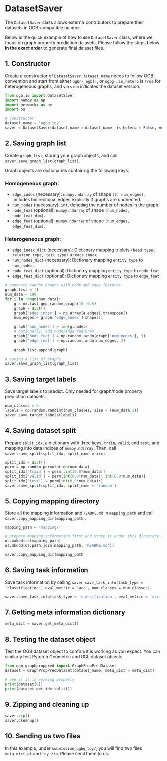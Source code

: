 # DatasetSaver

The `DatasetSaver` class allows external contributors to prepare their datasets in OGB-compatible manner.

Below is the quick example of how to use `DatasetSaver` class, where we focus on graph property prediction datasets.
Please follow the steps below **in the exact order** to generate final dataset files.

## 1. Constructor
Create a constructor of `DatasetSaver`. `dataset_name` needs to follow OGB convention and start from either `ogbn-`, `ogbl-`, or `ogbg-`. `is_hetero` is `True` for heterogeneous graphs, and `version` indicates the dataset version.
```python
from ogb.io import DatasetSaver
import numpy as np
import networkx as nx
import os

# constructor
dataset_name = 'ogbg-toy'
saver = DatasetSaver(dataset_name = dataset_name, is_hetero = False, version = 1)
```

## 2. Saving graph list

Create `graph_list`, storing your graph objects, and call `saver.save_graph_list(graph_list)`. 

Graph objects are dictionaries containing the following keys.
### Homogeneous graph:
- `edge_index` (necessary): `numpy.ndarray` of shape `(2, num_edges)`. Includes bidirectional edges explicitly if graphs are undirected.
- `num_nodes` (necessary): `int`, denoting the number of nodes in the graph.
- `node_feat` (optional): `numpy.ndarray` of shape `(num_nodes, node_feat_dim)`.
- `edge_feat` (optional): `numpy.ndarray` of shape `(num_edges, edge_feat_dim)`. 

### Heterogeneous graph:
- `edge_index_dict` (necessary): Dictionary mapping triplets `(head type, relation type, tail type)` to `edge_index`
- `num_nodes_dict` (necessary): Dictionary mapping `entity type` to `num_nodes`.
- `node_feat_dict` (optional): Dictionary mapping `entity type` to `node_feat`.
- `edge_feat_dict` (optional): Dictionary mapping `entity type` to `edge_feat`.

```python
# generate random graphs with node and edge features
graph_list = []
num_data = 100
for i in range(num_data):
    g = nx.fast_gnp_random_graph(10, 0.5)
    graph = dict()
    graph['edge_index'] = np.array(g.edges).transpose() 
    num_edges = graph['edge_index'].shape[1]

    graph['num_nodes'] = len(g.nodes)
    # optionally, add node/edge features
    graph['node_feat'] = np.random.randn(graph['num_nodes'], 3)
    graph['edge_feat'] = np.random.randn(num_edges, 3) 
    
    graph_list.append(graph)

# saving a list of graphs
saver.save_graph_list(graph_list)
```

## 3. Saving target labels
Save target labels to predict. Only needed for graph/node property prediction datasets.
```python
num_classes = 3
labels = np.random.randint(num_classes, size = (num_data,1))
saver.save_target_labels(labels)
```

## 4. Saving dataset split
Prepare `split_idx`, a dictionary with three keys, `train`, `valid`, and `test`, and mapping into data indices of `numpy.ndarray`. Then, call `saver.save_split(split_idx, split_name = xxx)`.
```python
split_idx = dict()
perm = np.random.permutation(num_data)
split_idx['train'] = perm[:int(0.8*num_data)]
split_idx['valid'] = perm[int(0.8*num_data): int(0.9*num_data)]
split_idx['test'] = perm[int(0.9*num_data):]
saver.save_split(split_idx, split_name = 'random')
```

## 5. Copying mapping directory
Store all the mapping information and `README.md` in `mapping_path` and call `saver.copy_mapping_dir(mapping_path)`.

```python
mapping_path = 'mapping/'

# prepare mapping information first and store it under this directory (empty below).
os.makedirs(mapping_path)
os.mknod(os.path.join(mapping_path, 'README.md'))

saver.copy_mapping_dir(mapping_path)
```

## 6. Saving task information
Save task information by calling `saver.save_task_info(task_type = 'classification', eval_metric = 'acc', num_classes = num_classes)`.
```python
saver.save_task_info(task_type = 'classification', eval_metric = 'acc', num_classes = num_classes)
```
 
## 7. Getting meta information dictionary
```python
meta_dict = saver.get_meta_dict()
```

## 8. Testing the dataset object
Test the OGB dataset object to confirm it is working as you expect. You can similarly test Pytorch Geometric and DGL dataset objects.
```python
from ogb.graphproppred import GraphPropPredDataset
dataset = GraphPropPredDataset(dataset_name, meta_dict = meta_dict)

# see if it is working properly
print(dataset[0])
print(dataset.get_idx_split())
```

## 9. Zipping and cleaning up
```python
saver.zip()
saver.cleanup()
```

## 10. Sending us two files
In this example, under `submission_ogbg_toy/`, you will find two files `meta_dict.pt` and `toy.zip`. Please send them to us.
